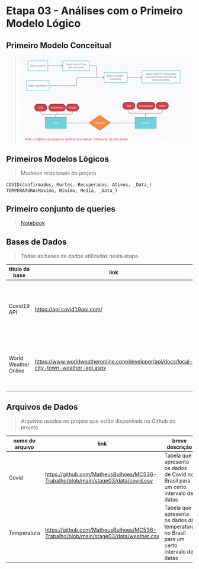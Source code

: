 # Etapa 03 - Análises com o Primeiro Modelo Lógico

## Primeiro Modelo Conceitual

> ![Imagem](https://github.com/MatheusBulhoes/MC536-Trabalho/blob/main/stage03/Modelo%20Conceitual.png)

## Primeiros Modelos Lógicos

> Modelos relacionais do projeto
~~~
COVID(Confirmados, Mortes, Recuperados, Ativos, _Data_)
TEMPERATURA(Maximo, Minimo, Media, _Data_)
~~~

## Primeiro conjunto de queries

> [Notebook](https://github.com/MatheusBulhoes/MC536-Trabalho/blob/main/stage03/notebooks/mc536.ipynb)

## Bases de Dados
> Todas as bases de dados utilizadas nesta etapa.

título da base | link | breve descrição
----- | ----- | -----
Covid19 API | https://api.covid19api.com/ | Contém os principais dados da covid, como contaminação, mortes e recuperados, em todos os países
World Weather Online | https://www.worldweatheronline.com/developer/api/docs/local-city-town-weather-api.aspx | Contém informações históricas dos dados climáticos de diversas cidades do mundo


## Arquivos de Dados
> Arquivos usados no projeto que estão disponíveis no Github do projeto.

nome do arquivo | link | breve descrição
----- | ----- | -----
Covid | https://github.com/MatheusBulhoes/MC536-Trabalho/blob/main/stage03/data/covid.csv | Tabela que apresenta os dados de Covid no Brasil para um certo intervalo de datas
Temperatura | https://github.com/MatheusBulhoes/MC536-Trabalho/blob/main/stage03/data/weather.csv | Tabela que apresenta os dados da temperatura no Brasil para um certo intervalo de datas

